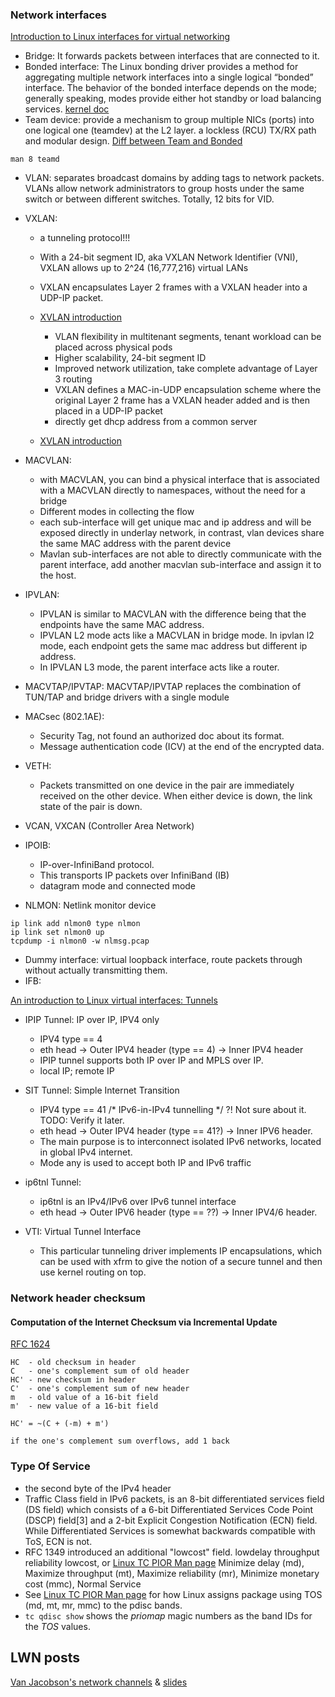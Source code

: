 ### Network interfaces
[Introduction to Linux interfaces for virtual networking](https://developers.redhat.com/blog/2018/10/22/introduction-to-linux-interfaces-for-virtual-networking/)
* Bridge: It forwards packets between interfaces that are connected to it.
* Bonded interface: The Linux bonding driver provides a method for aggregating multiple network interfaces into a single logical “bonded” interface. The behavior of the bonded interface depends on the mode; generally speaking, modes provide either hot standby or load balancing services. [kernel doc](https://www.kernel.org/doc/Documentation/networking/bonding.txt)
* Team device:  provide a mechanism to group multiple NICs (ports) into one logical one (teamdev) at the L2 layer. a lockless (RCU) TX/RX path and modular design. [Diff between Team and Bonded](https://github.com/jpirko/libteam/wiki/Bonding-vs.-Team-features)
```
man 8 teamd
```
* VLAN: separates broadcast domains by adding tags to network packets. VLANs allow network administrators to group hosts under the same switch or between different switches. Totally, 12 bits for VID.
* VXLAN:
    * a tunneling protocol!!!
    * With a 24-bit segment ID, aka VXLAN Network Identifier (VNI), VXLAN allows up to 2^24 (16,777,216) virtual LANs
    * VXLAN encapsulates Layer 2 frames with a VXLAN header into a UDP-IP packet.
    * [XVLAN introduction](https://vincent.bernat.ch/en/blog/2017-vxlan-linux)
        * VLAN flexibility in multitenant segments, tenant workload can be placed across physical pods
        * Higher scalability, 24-bit segment ID
        * Improved network utilization, take complete advantage of Layer 3 routing
        * VXLAN defines a MAC-in-UDP encapsulation scheme where the original Layer 2 frame has a VXLAN header added and is then placed in a UDP-IP packet
        * directly get dhcp address from a common server

    * [XVLAN introduction](https://www.ciscopress.com/articles/article.asp?p=2999385&seqNum=3)

* MACVLAN:
    * with MACVLAN, you can bind a physical interface that is associated with a MACVLAN directly to namespaces, without the need for a bridge
    * Different modes in collecting the flow
    * each sub-interface will get unique mac and ip address and will be exposed directly in underlay network, in contrast, vlan devices share the same MAC address with the parent device
    * Mavlan sub-interfaces are not able to directly communicate with the parent interface, add another macvlan sub-interface and assign it to the host.
* IPVLAN:
    * IPVLAN is similar to MACVLAN with the difference being that the endpoints have the same MAC address.
    * IPVLAN L2 mode acts like a MACVLAN in bridge mode. In ipvlan l2 mode, each endpoint gets the same mac address but different ip address.
    * In IPVLAN L3 mode, the parent interface acts like a router.
* MACVTAP/IPVTAP: MACVTAP/IPVTAP replaces the combination of TUN/TAP and bridge drivers with a single module
* MACsec (802.1AE):
    * Security Tag, not found an authorized doc about its format.
    * Message authentication code (ICV) at the end of the encrypted data.
* VETH:
    * Packets transmitted on one device in the pair are immediately received on the other device. When either device is down, the link state of the pair is down.
* VCAN, VXCAN (Controller Area Network)
* IPOIB:
    * IP-over-InfiniBand protocol.
    * This transports IP packets over InfiniBand (IB)
    * datagram mode and connected mode
* NLMON: Netlink monitor device
```text
ip link add nlmon0 type nlmon
ip link set nlmon0 up
tcpdump -i nlmon0 -w nlmsg.pcap
```
* Dummy interface: virtual loopback interface, route packets through without actually transmitting them.
* IFB:

[An introduction to Linux virtual interfaces: Tunnels](https://developers.redhat.com/blog/2019/05/17/an-introduction-to-linux-virtual-interfaces-tunnels/)
* IPIP Tunnel: IP over IP, IPV4 only
    * IPV4 type == 4
    * eth head -> Outer IPV4 header (type == 4) -> Inner IPV4 header
    * IPIP tunnel supports both IP over IP and MPLS over IP.
    * local IP; remote IP
* SIT Tunnel: Simple Internet Transition
    * IPV4 type == 41 /* IPv6-in-IPv4 tunnelling */ ?! Not sure about it. TODO: Verify it later.
    * eth head -> Outer IPV4 header (type == 41?) -> Inner IPV6 header.
    * The main purpose is to interconnect isolated IPv6 networks, located in global IPv4 internet.
    * Mode any is used to accept both IP and IPv6 traffic

* ip6tnl Tunnel:
    * ip6tnl is an IPv4/IPv6 over IPv6 tunnel interface   
    * eth head -> Outer IPV6 header (type == ??) -> Inner IPV4/6 header.

* VTI: Virtual Tunnel Interface
    * This particular tunneling driver implements IP encapsulations, which can be used with xfrm to give the notion of a secure tunnel and then use kernel routing on top.


### Network header checksum
#### Computation of the Internet Checksum via Incremental Update
[RFC 1624](https://tools.ietf.org/html/rfc1624#page-1)
```
HC  - old checksum in header
C   - one's complement sum of old header
HC' - new checksum in header
C'  - one's complement sum of new header
m   - old value of a 16-bit field
m'  - new value of a 16-bit field

HC' = ~(C + (-m) + m')

if the one's complement sum overflows, add 1 back
```

### Type Of Service
* the second byte of the IPv4 header
* Traffic Class field in IPv6 packets, is an 8-bit differentiated services field (DS field) which consists of a 6-bit Differentiated Services Code Point (DSCP) field[3] and a 2-bit Explicit Congestion Notification (ECN) field. While Differentiated Services is somewhat backwards compatible with ToS, ECN is not.
* RFC 1349 introduced an additional "lowcost" field. lowdelay	throughput	reliability	lowcost, or [Linux TC PIOR Man page](https://man7.org/linux/man-pages/man8/tc-prio.8.html) Minimize delay (md), Maximize throughput (mt), Maximize reliability (mr),  Minimize monetary cost (mmc), Normal Service
* See [Linux TC PIOR Man page](https://man7.org/linux/man-pages/man8/tc-prio.8.html) for how Linux assigns package using TOS (md, mt, mr, mmc) to the pdisc bands.
* `tc qdisc show` shows the _priomap_ magic numbers as the band IDs for the _TOS_ values.
## LWN posts
[Van Jacobson's network channels](https://lwn.net/Articles/169961/) & [slides](http://www.lemis.com/grog/Documentation/vj/lca06vj.pdf)
